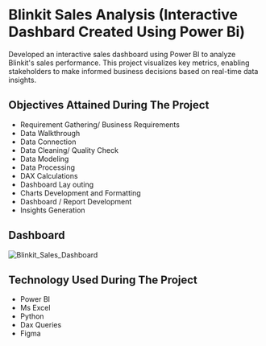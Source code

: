 # Blinkit Sales Analysis (Interactive Dashbard Created Using Power Bi)

Developed an interactive sales dashboard using Power BI to analyze Blinkit's sales performance. This project visualizes key metrics, enabling stakeholders to make informed business decisions based on real-time data insights. 

## Objectives Attained During The Project

- Requirement Gathering/ Business Requirements
- Data Walkthrough
- Data Connection
- Data Cleaning/ Quality Check
- Data Modeling
- Data Processing
- DAX Calculations
- Dashboard Lay outing
- Charts Development and Formatting
- Dashboard / Report Development
- Insights Generation

## Dashboard

![Blinkit_Sales_Dashboard](https://github.com/user-attachments/assets/fc19fcf7-1259-4467-a789-d3fb2cfcb249)

## Technology Used During The Project

- Power BI
- Ms Excel
- Python
- Dax Queries
- Figma
  



